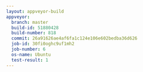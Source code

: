 ```yaml
---
layout: appveyor-build
appveyor:
  branch: master
  build-id: 51880428
  build-number: 818
  commit: 26a91626ae4af6fa1c124e106e602bedba36d626
  job-id: 30fi0oghc9uf1mh2
  job-number: 6
  os-name: Ubuntu
  test-result: 1
---
```

